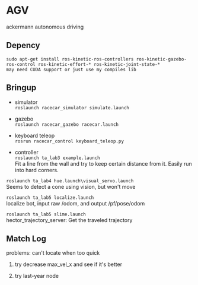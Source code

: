 # AGV
ackermann autonomous driving

## Depency

```
sudo apt-get install ros-kinetic-ros-controllers ros-kinetic-gazebo-ros-control ros-kinetic-effort-* ros-kinetic-joint-state-*
may need CUDA support or just use my compiles lib
```

## Bringup

* simulator  
`roslaunch racecar_simulator simulate.launch`

* gazebo  
`roslaunch racecar_gazebo racecar.launch`

* keyboard teleop  
`rosrun racecar_control keyboard_teleop.py`

* controller  
`roslaunch ta_lab3 example.launch`  
Fit a line from the wall and try to keep certain distance from it. Easily run into hard corners.

`roslaunch ta_lab4 hue.launch\visual_servo.launch`  
Seems to detect a cone using vision, but won't move

`roslaunch ta_lab5 localize.launch`  
localize bot, input raw /odom, and output /pf/pose/odom

`roslaunch ta_lab5 slime.launch`  
hector_trajectory_server: Get the traveled trajectory

## Match Log

problems:
can't locate when too quick
1. try decrease max_vel_x and see if it's better

2. try last-year node